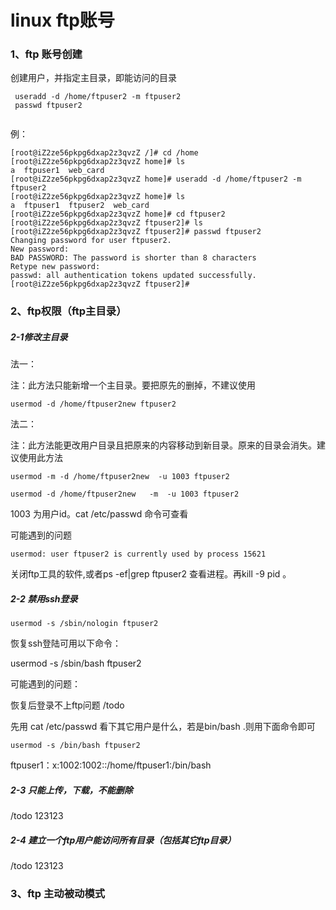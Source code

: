 #             linux ftp账号

### 1、ftp 账号创建

 创建用户，并指定主目录，即能访问的目录

```
 useradd -d /home/ftpuser2 -m ftpuser2
 passwd ftpuser2 
 
```

例：

```basic
[root@iZ2ze56pkpg6dxap2z3qvzZ /]# cd /home
[root@iZ2ze56pkpg6dxap2z3qvzZ home]# ls
a  ftpuser1  web_card
[root@iZ2ze56pkpg6dxap2z3qvzZ home]# useradd -d /home/ftpuser2 -m ftpuser2
[root@iZ2ze56pkpg6dxap2z3qvzZ home]# ls
a  ftpuser1  ftpuser2  web_card
[root@iZ2ze56pkpg6dxap2z3qvzZ home]# cd ftpuser2
[root@iZ2ze56pkpg6dxap2z3qvzZ ftpuser2]# ls
[root@iZ2ze56pkpg6dxap2z3qvzZ ftpuser2]# passwd ftpuser2 
Changing password for user ftpuser2.
New password: 
BAD PASSWORD: The password is shorter than 8 characters
Retype new password: 
passwd: all authentication tokens updated successfully.
[root@iZ2ze56pkpg6dxap2z3qvzZ ftpuser2]# 
```



### 2、ftp权限（ftp主目录）

##### 2-1修改主目录

法一：

注：此方法只能新增一个主目录。要把原先的删掉，不建议使用

```
usermod -d /home/ftpuser2new ftpuser2
```



法二：

注：此方法能更改用户目录且把原来的内容移动到新目录。原来的目录会消失。建议使用此方法

```
usermod -m -d /home/ftpuser2new  -u 1003 ftpuser2

usermod -d /home/ftpuser2new   -m  -u 1003 ftpuser2
```

1003 为用户id。cat /etc/passwd 命令可查看



可能遇到的问题

```
usermod: user ftpuser2 is currently used by process 15621
```

关闭ftp工具的软件,或者ps -ef|grep ftpuser2  查看进程。再kill -9 pid 。



##### 2-2 禁用ssh登录

```
usermod -s /sbin/nologin ftpuser2
```

恢复ssh登陆可用以下命令：

usermod -s /sbin/bash ftpuser2

可能遇到的问题：

恢复后登录不上ftp问题 /todo

先用 cat /etc/passwd 看下其它用户是什么，若是bin/bash .则用下面命令即可

```
usermod -s /bin/bash ftpuser2
```



ftpuser1​：x:1002:1002::/home/ftpuser1:/bin/bash

##### 2-3 只能上传，下载，不能删除

/todo 123123

##### 2-4 建立一个ftp用户能访问所有目录（包括其它ftp目录）

/todo 123123






### 3、ftp 主动被动模式







